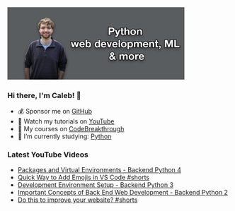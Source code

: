 <img src="github-cover-photo-my-face.jpg" width="400px" />

### Hi there, I'm Caleb! 🍛

- 💰 Sponsor me on [GitHub](https://github.com/sponsors/CalebCurry)
- 🎥 Watch my tutorials on [YouTube](https://www.youtube.com/calebthevideomaker2)
- 📗 My courses on [CodeBreakthrough](https://www.codebreakthrough.com)
- 🤔 I’m currently studying: [Python](https://www.youtube.com/watch?v=s3IvdkCq2_c&t=4254s)

### Latest YouTube Videos
<!-- YOUTUBE:START -->
- [Packages and Virtual Environments - Backend Python 4](https://www.youtube.com/watch?v=jDxBPHOg8Gc)
- [Quick Way to Add Emojis in VS Code #shorts](https://www.youtube.com/watch?v=NPtTw3kwpRk)
- [Development Environment Setup - Backend Python 3](https://www.youtube.com/watch?v=IkmezFYSeLo)
- [Important Concepts of Back End Web Development - Backend Python 2](https://www.youtube.com/watch?v=pBYVpULIsY4)
- [Do this to improve your website? #shorts](https://www.youtube.com/watch?v=W6zIq2bB8WI)
<!-- YOUTUBE:END -->
